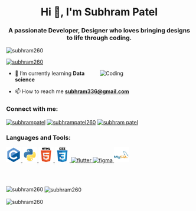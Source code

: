 <h1 align="center">Hi 👋, I'm Subhram Patel</h1>
<h3 align="center">A passionate Developer, Designer who loves bringing designs to life through coding.</h3>

<p align="left"> <img src="https://profile-counter.glitch.me/subhram260/count.svg" alt="subhram260" width=875/> </p>

<p align="left"> <a href="https://github.com/ryo-ma/github-profile-trophy"><img src="https://github-profile-trophy.vercel.app/?username=subhram260&row=1&column=7&margin-w=15" alt="subhram260" /></a> </p>

<img align="right" alt="Coding" width="250" margin="30" src="https://user-images.githubusercontent.com/73134736/128637310-cb632415-5ef4-4a10-977e-aa5dece7c7b5.png">


<!-- https://user-images.githubusercontent.com/73134736/128637250-2c1cacb1-4ee6-4b03-94ea-bb7cec1cf356.png -->
<!-- ![programmer-computer-programming-computer-software-clip-art-allergy-30eb3c7e1397009b32d1a3dce2274bfc]() -->
<!-- ![hiclipart com](https://user-images.githubusercontent.com/73134736/128637310-cb632415-5ef4-4a10-977e-aa5dece7c7b5.png) -->



- 🌱 I’m currently learning **Data science**

- 📫 How to reach me **subhram336@gmail.com**


<h3 align="left">Connect with me:</h3>
<p align="left">
<a href="https://linkedin.com/in/subhrampatel" target="blank"><img align="center" src="https://raw.githubusercontent.com/rahuldkjain/github-profile-readme-generator/master/src/images/icons/Social/linked-in-alt.svg" alt="subhrampatel" height="30" width="40" /></a>
<a href="https://kaggle.com/subhrampatel260" target="blank"><img align="center" src="https://raw.githubusercontent.com/rahuldkjain/github-profile-readme-generator/master/src/images/icons/Social/kaggle.svg" alt="subhrampatel260" height="30" width="40" /></a>
<a href="https://www.youtube.com/c/subhram patel" target="blank"><img align="center" src="https://raw.githubusercontent.com/rahuldkjain/github-profile-readme-generator/master/src/images/icons/Social/youtube.svg" alt="subhram patel" height="30" width="40" /></a>
</p>

<h3 align="left">Languages and Tools:</h3>

<p align="left"> <a href="https://www.cprogramming.com/" target="_blank"> <img src="https://raw.githubusercontent.com/devicons/devicon/master/icons/c/c-original.svg" alt="c" width="40" height="40"/> </a> 
  <a href="https://www.python.org" target="_blank"> <img src="https://raw.githubusercontent.com/devicons/devicon/master/icons/python/python-original.svg" alt="python" width="40" height="40"/> </a> 
  <a href="https://www.w3.org/html/" target="_blank"> <img src="https://raw.githubusercontent.com/devicons/devicon/master/icons/html5/html5-original-wordmark.svg" alt="html5" width="40" height="40"/> </a> 
  <a href="https://www.w3schools.com/css/" target="_blank"> <img src="https://raw.githubusercontent.com/devicons/devicon/master/icons/css3/css3-original-wordmark.svg" alt="css3" width="40" height="40"/> </a> 
  <a href="https://flutter.dev" target="_blank"> <img src="https://www.vectorlogo.zone/logos/flutterio/flutterio-icon.svg" alt="flutter" width="40" height="40"/> </a>
  <a href="https://www.figma.com/" target="_blank"> <img src="https://www.vectorlogo.zone/logos/figma/figma-icon.svg" alt="figma" width="40" height="40"/> </a> 
  <a href="https://www.mysql.com/" target="_blank"> <img src="https://raw.githubusercontent.com/devicons/devicon/master/icons/mysql/mysql-original-wordmark.svg" alt="mysql" width="40" height="40"/> </a> 

  
<br/><br/>
</p>

<p><img align="left" src="https://github-readme-stats.vercel.app/api/top-langs?username=subhram260&show_icons=true&locale=en&layout=compact" alt="subhram260" height= /></p>

<p>&nbsp;<img align="center" src="https://github-readme-stats.vercel.app/api?username=subhram260&show_icons=true&locale=en" alt="subhram260" /></p>

<p><img align="center" src="https://github-readme-streak-stats.herokuapp.com/?user=subhram260&" alt="subhram260" /></p>
